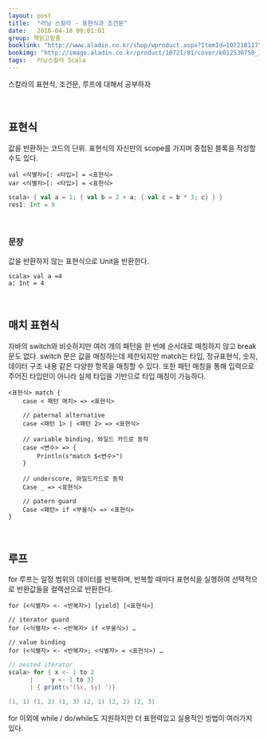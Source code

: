 ```yaml
---
layout: post
title:  "러닝 스칼라 - 표현식과 조건문"
date:   2018-04-18 00:01:01
group: 책읽고밑줄
booklink: "http://www.aladin.co.kr/shop/wproduct.aspx?ItemId=107218117"
bookimg: "http://image.aladin.co.kr/product/10721/81/cover/k012530750_1.jpg"
tags:	러닝스칼라 Scala
---
```

스칼라의 표현식, 조건문, 루프에 대해서 공부하자

<br/>

## 표현식
값을 반환하는 코드의 단위. 표현식의 자신만의 scope를 가지며 중첩된 블록을 작성할 수도 있다. 
```
val <식별자>[: <타입>] = <표현식> 
var <식별자>[: <타입>] = <표현식> 
```

```scala
scala> { val a = 1; { val b = 2 + a; { val c = b * 3; c} } }
res1: Int = 9
```

<br/>

### 문장
값을 반환하지 않는 표현식으로 Unit을 반환한다.
```
scala> val a =4
a: Int = 4
```

<br/>

## 매치 표현식
자바의 switch와 비슷하지만 여러 개의 패턴을 한 번에 순서대로 매칭하지 않고 break 문도 없다. switch 문은 값을 매칭하는데 제한되지만 match는 타입, 정규표현식, 숫자, 데이터 구조 내용 같은 다양한 항목을 매칭할 수 있다. 또한 패턴 매칭을 통해 입력으로 주어진 타입만이 아니라 실제 타입을 기반으로 타입 매칭이 가능하다. 

```
<표현식> match {
    case < 패턴 매치> => <표현식>

    // paternal alternative
    case <패턴 1> | <패턴 2> => <표현식> 

    // variable binding, 와일드 카드로 동작
    case <변수> => {  
        Println(s"match $<변수>")
    }
    
    // underscore, 와일드카드로 동작
    Case _ => <표현식> 
    
    // patern guard
    Case <패턴> if <부울식> => <표현식> 
}
```

<br/>

## 루프
for 루프는 일정 범위의 데이터를 반복하며, 반복할 때마다 표현식을 실행하여 선택적으로 반환값들을 컬렉션으로 반환한다. 
```
for (<식별자> <- <반복자>) [yield] [<표현식>]

// iterator guard
for (<식별자> <- <반복자> if <부울식>) …

// value binding
for (<식별자> <- <반복자>; <식별자> = <표현식>) …
```

```scala
// nested iterator
scala> for { x <- 1 to 2    
      |     y <- 1 to 3}
      | { print(s"($x, $y) ")}

(1, 1) (1, 2) (1, 3) (2, 1) (2, 2) (2, 3)
```

for 이외에 while / do/while도 지원하지만 더 표현력있고 실용적인 방법이 여러가지 있다. 

<br/>

